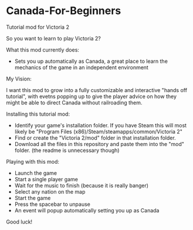 # Canada-For-Beginners
Tutorial mod for Victoria 2

So you want to learn to play Victoria 2?

What this mod currently does:

- Sets you up automatically as Canada, a great place to learn the mechanics of the game in an independent environment

My Vision:

I want this mod to grow into a fully customizable and interactive "hands off tutorial", with evetns popping up to give the player advice on how they might be able to direct Canada without railroading them.

Installing this tutorial mod:

- Identify your game's installation folder. If you have Steam this will most likely be "Program Files (x86)/Steam/steamapps/common/Victoria 2"
- Find or create the "Victoria 2/mod" folder in that installation folder.
- Download all the files in this repository and paste them into the "mod" folder. (the readme is unnecessary though)

Playing with this mod:

- Launch the game
- Start a single player game
- Wait for the music to finish (because it is really banger)
- Select any nation on the map
- Start the game
- Press the spacebar to unpause
- An event will popup automatically setting you up as Canada

Good luck!
